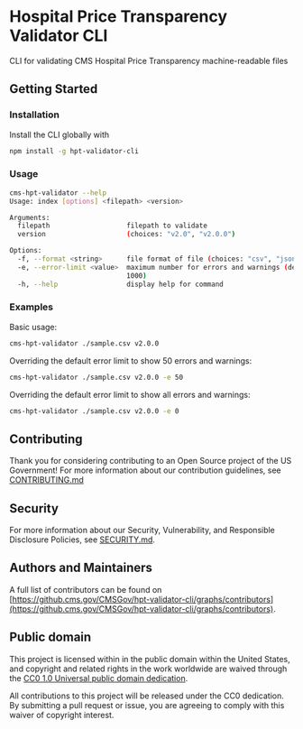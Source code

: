 # Hospital Price Transparency Validator CLI

CLI for validating CMS Hospital Price Transparency machine-readable files

## Getting Started

### Installation

Install the CLI globally with

```sh
npm install -g hpt-validator-cli
```

### Usage

```sh
cms-hpt-validator --help
Usage: index [options] <filepath> <version>

Arguments:
  filepath                   filepath to validate
  version                    (choices: "v2.0", "v2.0.0")

Options:
  -f, --format <string>      file format of file (choices: "csv", "json")
  -e, --error-limit <value>  maximum number for errors and warnings (default:
                             1000)
  -h, --help                 display help for command
```

### Examples

Basic usage:

```sh
cms-hpt-validator ./sample.csv v2.0.0
```

Overriding the default error limit to show 50 errors and warnings:

```sh
cms-hpt-validator ./sample.csv v2.0.0 -e 50
```

Overriding the default error limit to show all errors and warnings:

```sh
cms-hpt-validator ./sample.csv v2.0.0 -e 0
```

## Contributing

Thank you for considering contributing to an Open Source project of the US
Government! For more information about our contribution guidelines, see
[CONTRIBUTING.md](CONTRIBUTING.md)

## Security

For more information about our Security, Vulnerability, and Responsible
Disclosure Policies, see [SECURITY.md](SECURITY.md).

## Authors and Maintainers

A full list of contributors can be found on [https://github.cms.gov/CMSGov/hpt-validator-cli/graphs/contributors](https://github.cms.gov/CMSGov/hpt-validator-cli/graphs/contributors).

## Public domain

This project is licensed within in the public domain within the United States,
and copyright and related rights in the work worldwide are waived through the
[CC0 1.0 Universal public domain
dedication](https://creativecommons.org/publicdomain/zero/1.0/).

All contributions to this project will be released under the CC0 dedication. By
submitting a pull request or issue, you are agreeing to comply with this waiver
of copyright interest.
